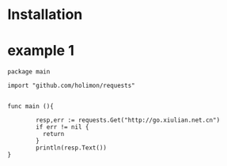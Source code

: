 # Installation


# example 1

```
package main

import "github.com/holimon/requests"


func main (){

        resp,err := requests.Get("http://go.xiulian.net.cn")
        if err != nil {
          return 
        }
        println(resp.Text())
}

```

